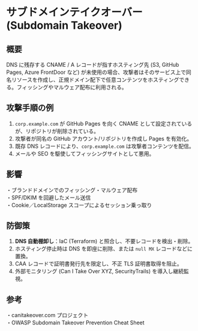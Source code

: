 # サブドメインテイクオーバー (Subdomain Takeover)

## 概要
DNS に残存する CNAME / A レコードが指すホスティング先 (S3, GitHub Pages, Azure FrontDoor など) が未使用の場合、攻撃者はそのサービス上で同名リソースを作成し、正規ドメイン配下で任意コンテンツをホスティングできる。フィッシングやマルウェア配布に利用される。

## 攻撃手順の例
1. `corp.example.com` が GitHub Pages を向く CNAME として設定されているが、リポジトリが削除されている。  
2. 攻撃者が同名の GitHub アカウント/リポジトリを作成し Pages を有効化。  
3. 既存 DNS レコードにより、`corp.example.com` は攻撃者コンテンツを配信。  
4. メールや SEO を駆使してフィッシングサイトとして悪用。

## 影響
・ブランドドメインでのフィッシング・マルウェア配布  
・SPF/DKIM を回避したメール送信  
・Cookie／LocalStorage スコープによるセッション乗っ取り

## 防御策
1. **DNS 自動棚卸し**：IaC (Terraform) と照合し、不要レコードを検出・削除。  
2. ホスティング停止時は DNS を即座に削除、または `null MX` レコードなどに置換。  
3. CAA レコードで証明書発行先を限定し、不正 TLS 証明書取得を阻止。  
4. 外部モニタリング (Can I Take Over XYZ, SecurityTrails) を導入し継続監視。

## 参考
・canitakeover.com プロジェクト  
・OWASP Subdomain Takeover Prevention Cheat Sheet  

